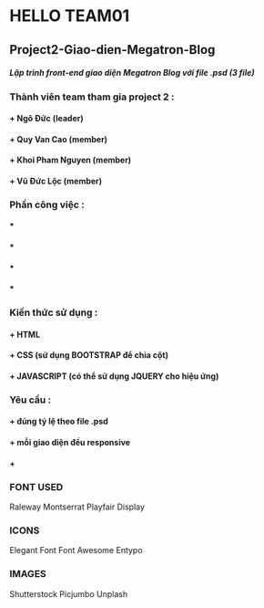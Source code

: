 # HELLO TEAM01
## Project2-Giao-dien-Megatron-Blog
##### Lập trình front-end giao diện Megatron Blog với file .psd (3 file)
### Thành viên team tham gia project 2 :
#### + Ngô Đức (leader)
#### + Quy Van Cao (member)
#### + Khoi Pham Nguyen (member)
#### + Vũ Đức Lộc (member)
### Phần công việc :
#### *
#### *
#### *
#### *
### Kiến thức sử dụng :
#### + HTML
#### + CSS (sử dụng BOOTSTRAP để chia cột)
#### + JAVASCRIPT (có thể sử dụng JQUERY cho hiệu ứng)
### Yêu cầu : 
#### + đúng tỷ lệ theo file .psd
#### + mỗi giao diện đều responsive
#### + 

### FONT USED
Raleway
Montserrat
Playfair Display

### ICONS
Elegant Font
Font Awesome
Entypo

### IMAGES
Shutterstock
Picjumbo
Unplash
